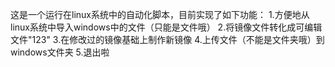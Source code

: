 这是一个运行在linux系统中的自动化脚本，目前实现了如下功能：
1.方便地从linux系统中导入windows中的文件（只能是文件哦）
2.将镜像文件转化成可编辑文件"123"
3.在修改过的镜像基础上制作新镜像
4.上传文件（不能是文件夹哦）到windows文件夹
5.退出啦
